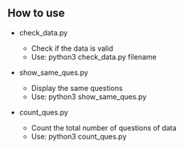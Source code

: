 ## How to use

* check_data.py
  * Check if the data is valid
  * Use: python3 check_data.py filename

* show_same_ques.py
  * Display the same questions
  * Use: python3 show_same_ques.py

* count_ques.py
  * Count the total number of questions of data
  * Use: python3 count_ques.py
